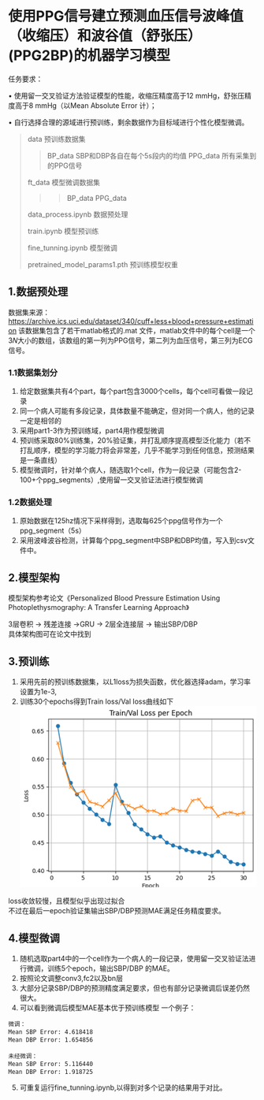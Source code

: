 # 使用PPG信号建立预测血压信号波峰值（收缩压）和波谷值（舒张压）(PPG2BP)的机器学习模型
任务要求：  

• 使用留一交叉验证方法验证模型的性能，收缩压精度高于12 mmHg，舒张压精度高于8 mmHg（以Mean Absolute Error 计）；  

• 自行选择合理的源域进行预训练，剩余数据作为目标域进行个性化模型微调。

> data 预训练数据集
> > BP_data SBP和DBP各自在每个5s段内的均值
> > PPG_data 所有采集到的PPG信号
> 
> ft_data 模型微调数据集
> > > BP_data
> > PPG_data
>
> data_process.ipynb 数据预处理
> 
> train.ipynb 模型预训练
> 
> fine_tunning.ipynb 模型微调
> 
> pretrained_model_params1.pth 预训练模型权重
> 
## 1.数据预处理
数据集来源：https://archive.ics.uci.edu/dataset/340/cuff+less+blood+pressure+estimation
该数据集包含了若干matlab格式的.mat 文件，matlab文件中的每个cell是一个3𝑁大小的数组，该数组的第一列为PPG信号，第二列为血压信号，第三列为ECG信号。
### 1.1数据集划分
1. 给定数据集共有4个part，每个part包含3000个cells，每个cell可看做一段记录
2. 同一个病人可能有多段记录，具体数量不能确定，但对同一个病人，他的记录一定是相邻的
3. 采用part1-3作为预训练域，part4用作模型微调
4. 预训练采取80%训练集，20%验证集，并打乱顺序提高模型泛化能力（若不打乱顺序，模型的学习能力将会非常差，几乎不能学习到任何信息，预测结果是一条直线）
5. 模型微调时，针对单个病人，随选取1个cell，作为一段记录（可能包含2-100+个ppg_segments）,使用留一交叉验证法进行模型微调
### 1.2数据处理
1. 原始数据在125hz情况下采样得到，选取每625个ppg信号作为一个ppg_segment（5s）
2. 采用波峰波谷检测，计算每个ppg_segment中SBP和DBP均值，写入到csv文件中。
## 2.模型架构
模型架构参考论文《Personalized Blood Pressure Estimation Using Photoplethysmography: A Transfer Learning Approach》  

3层卷积 -> 残差连接 ->GRU -> 2层全连接层 -> 输出SBP/DBP  
具体架构图可在论文中找到
## 3.预训练
1. 采用先前的预训练数据集，以L1loss为损失函数，优化器选择adam，学习率设置为1e-3,
2. 训练30个epochs得到Train loss/Val loss曲线如下
![alt text](image.png)

loss收敛较慢，且模型似乎出现过拟合   
不过在最后一epoch验证集输出SBP/DBP预测MAE满足任务精度要求。
## 4.模型微调
1. 随机选取part4中的一个cell作为一个病人的一段记录，使用留一交叉验证法进行微调，训练5个epoch，输出SBP/DBP 的MAE。
2. 按照论文调整conv3,fc2以及bn层
3. 大部分记录SBP/DBP的预测精度满足要求，但也有部分记录微调后误差仍然很大。
4. 可以看到微调后模型MAE基本优于预训练模型
一个例子：
```
微调：
Mean SBP Error: 4.618418
Mean DBP Error: 1.654856

未经微调：
Mean SBP Error: 5.116440
Mean DBP Error: 1.918725
```
5. 可重复运行fine_tunning.ipynb,以得到对多个记录的结果用于对比。
